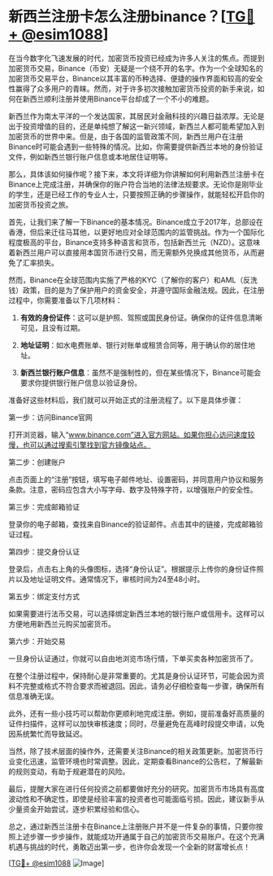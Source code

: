 # 新西兰注册卡怎么注册binance？[[TG💪+ @esim1088](https://t.me/s/esim1088)]

在当今数字化飞速发展的时代，加密货币投资已经成为许多人关注的焦点。而提到加密货币交易，Binance（币安）无疑是一个绕不开的名字。作为一个全球知名的加密货币交易平台，Binance以其丰富的币种选择、便捷的操作界面和较高的安全性赢得了众多用户的青睐。然而，对于许多初次接触加密货币投资的新手来说，如何在新西兰顺利注册并使用Binance平台却成了一个不小的难题。

新西兰作为南太平洋的一个发达国家，其居民对金融科技的兴趣日益浓厚。无论是出于投资增值的目的，还是单纯想了解这一新兴领域，新西兰人都可能希望加入到加密货币的世界中来。但是，由于各国的监管政策不同，新西兰用户在注册Binance时可能会遇到一些特殊的情况。比如，你需要提供新西兰本地的身份验证文件，例如新西兰银行账户信息或本地居住证明等。

那么，具体该如何操作呢？接下来，本文将详细为你讲解如何利用新西兰注册卡在Binance上完成注册，并确保你的账户符合当地的法律法规要求。无论你是刚毕业的学生，还是已经工作的专业人士，只要按照正确的步骤操作，就能轻松开启你的加密货币投资之旅。

首先，让我们来了解一下Binance的基本情况。Binance成立于2017年，总部设在香港，但后来迁往马耳他，以更好地应对全球范围内的监管挑战。作为一个国际化程度极高的平台，Binance支持多种语言和货币，包括新西兰元（NZD）。这意味着新西兰用户可以直接用本国货币进行交易，而无需额外兑换成其他货币，从而避免了汇率损失。

然而，Binance在全球范围内实施了严格的KYC（了解你的客户）和AML（反洗钱）政策，目的是为了保护用户的资金安全，并遵守国际金融法规。因此，在注册过程中，你需要准备以下几项材料：

1. **有效的身份证件**：这可以是护照、驾照或国民身份证。确保你的证件信息清晰可见，且没有过期。
   
2. **地址证明**：如水电费账单、银行对账单或租赁合同等，用于确认你的居住地址。

3. **新西兰银行账户信息**：虽然不是强制性的，但在某些情况下，Binance可能会要求你提供银行账户信息以验证身份。

准备好这些材料后，我们就可以开始正式的注册流程了。以下是具体步骤：

第一步：访问Binance官网

打开浏览器，输入“www.binance.com”进入官方网站。如果你担心访问速度较慢，也可以通过搜索引擎找到官方镜像站点。

第二步：创建账户

点击页面上的“注册”按钮，填写电子邮件地址、设置密码，并同意用户协议和服务条款。注意，密码应包含大小写字母、数字及特殊字符，以增强账户的安全性。

第三步：完成邮箱验证

登录你的电子邮箱，查找来自Binance的验证邮件。点击其中的链接，完成邮箱验证过程。

第四步：提交身份认证

登录后，点击右上角的头像图标，选择“身份认证”。根据提示上传你的身份证件照片以及地址证明文件。通常情况下，审核时间为24至48小时。

第五步：绑定支付方式

如果需要进行法币交易，可以选择绑定新西兰本地的银行账户或信用卡。这样可以方便地用新西兰元购买加密货币。

第六步：开始交易

一旦身份认证通过，你就可以自由地浏览市场行情，下单买卖各种加密货币了。

在整个注册过程中，保持耐心是非常重要的。尤其是身份认证环节，可能会因为资料不完整或格式不符合要求而被退回。因此，请务必仔细检查每一步骤，确保所有信息准确无误。

此外，还有一些小技巧可以帮助你更顺利地完成注册。例如，提前准备好高质量的证件扫描件，这样可以加快审核速度；同时，尽量避免在高峰时段提交申请，以免因系统繁忙而导致延迟。

当然，除了技术层面的操作外，还需要关注Binance的相关政策更新。加密货币行业变化迅速，监管环境也时常调整。因此，定期查看Binance的公告栏，了解最新的规则变动，有助于规避潜在的风险。

最后，提醒大家在进行任何投资之前都要做好充分的研究。加密货币市场具有高度波动性和不确定性，即使是经验丰富的投资者也可能面临亏损。因此，建议新手从少量资金开始尝试，逐步积累经验和信心。

总之，通过新西兰注册卡在Binance上注册账户并不是一件复杂的事情，只要你按照上述步骤一步步操作，就能成功开通属于自己的加密货币交易账户。在这个充满机遇与挑战的时代，勇敢迈出第一步，也许你会发现一个全新的财富增长点！

[[TG💪+ @esim1088](https://t.me/s/esim1088) ![Image](https://i.postimg.cc/4NQfJmqS/Snipaste-2025-05-13-00-14-12.png)]